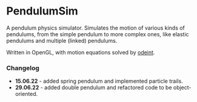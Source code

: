 # PendulumSim

A pendulum physics simulator. 
Simulates the motion of various kinds of pendulums, from the simple pendulum to more complex ones, like elastic pendulums and multiple (linked) pendulums.

Written in OpenGL, with motion equations solved by [odeint](https://www.boost.org/doc/libs/1_79_0/libs/numeric/odeint/doc/html/index.html). 

### Changelog

* **15.06.22** - added spring pendulum and implemented particle trails. 
* **29.06.22** - added double pendulum and refactored code to be object-oriented. 
